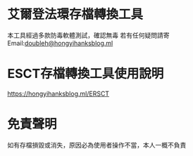 # 艾爾登法環存檔轉換工具
本工具經過多款防毒軟體測試，確認無毒
若有任何疑問請寄Email:doubleh@hongyihanksblog.ml
# ESCT存檔轉換工具使用說明
https://hongyihanksblog.ml/ERSCT
# 免責聲明
如有存檔損毀或消失，原因必為使用者操作不當，本人一概不負責
